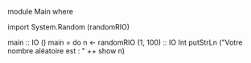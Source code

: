 module Main where

import System.Random (randomRIO)

main :: IO ()
main = do
    n <- randomRIO (1, 100) :: IO Int
    putStrLn ("Votre nombre aléatoire est : " ++ show n)
